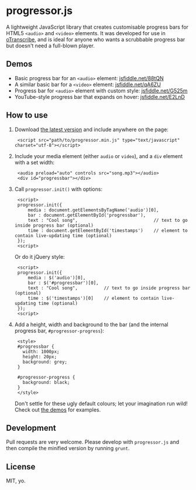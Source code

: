 # progressor.js

A lightweight JavaScript library that creates customisable progress bars for HTML5 `<audio>` and `<video>` elements. It was developed for use in [oTranscribe](http://github.com/oTranscribe/oTranscribe), and is ideal for anyone who wants a scrubbable progress bar but doesn't need a full-blown player.

## Demos

* Basic progress bar for an `<audio>` element: [jsfiddle.net/88tQN](http://jsfiddle.net/88tQN/)
* A similar basic bar for a `<video>` element: [jsfiddle.net/qA6ZU](http://jsfiddle.net/qA6ZU/)
* Progress bar for `<audio>` element with custom style: [jsfiddle.net/G525m](http://jsfiddle.net/G525m/)
* YouTube-style progress bar that expands on hover: [jsfiddle.net/E2LnD](http://jsfiddle.net/E2LnD/)

## How to use

1. Download [the latest version](https://raw.github.com/ejb/progressor.js/master/progressor.min.js) and include anywhere on the page:

        <script src="path/to/progressor.min.js" type="text/javascript" charset="utf-8"></script>

2. Include your media element (either `audio` or `video`), and a `div` element with a set width:

        <audio preload="auto" controls src="song.mp3"></audio>
        <div id="progressbar"></div>

3. Call `progressor.init()` with options:

        <script>
        progressor.init({
            media : document.getElementsByTagName('audio')[0],
            bar : document.getElementById('progressbar'),
            text : "Cool song",                             // text to go inside progress bar (optional)
            time : document.getElementById('timestamps')    // element to contain live-updating time (optional)
        });
        <script>
            
    Or do it jQuery style:
    
        <script>
        progressor.init({
            media : $('audio')[0],
            bar : $('#progressbar')[0],
            text : "Cool song",          // text to go inside progress bar (optional)
            time : $('timestamps')[0]    // element to contain live-updating time (optional)
        });
        <script>    

4. Add a height, width and background to the bar (and the internal progress bar, `#progressor-progress`):

        <style>
        #progressbar {
          width: 1000px;
          height: 20px;
          background: grey;
        }

        #progressor-progress {
          background: black;
        }
        </style>
        
    Don't settle for these ugly default colours; let your imagination run wild! Check out [the demos](#demos) for examples.
    
## Development

Pull requests are very welcome. Please develop with `progressor.js` and then compile the minified version by running `grunt`.

## License

MIT, yo.
